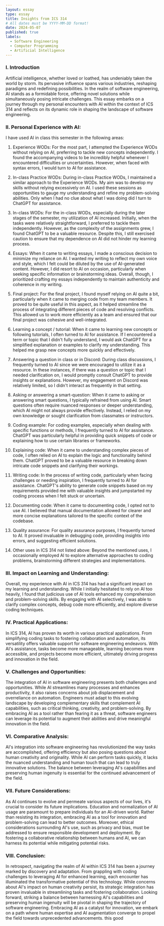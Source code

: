 ```yaml
---
layout: essay
type: essay
title: Insights from ICS 314
# All dates must be YYYY-MM-DD format!
date: 2024-05-07
published: true
labels:
  - Software Engineering
  - Computer Programming
  - Artificial Intelligence
---
```


### I. Introduction
Artificial intelligence, whether loved or loathed, has undeniably taken the world by storm. Its pervasive influence spans various industries, reshaping paradigms and redefining possibilities. In the realm of software engineering, AI stands as a formidable force, offering novel solutions while simultaneously posing intricate challenges. This essay embarks on a journey through my personal encounters with AI within the context of ICS 314 and reflects on its dynamic role in shaping the landscape of software engineering.

### II. Personal Experience with AI:
I have used AI in class this semester in the following areas:

  1. Experience WODs: For the most part, I attempted the Experience WODs without relying on AI, preferring to tackle new concepts independently. I found the accompanying videos to be incredibly helpful whenever I encountered difficulties or uncertainties. However, when faced with syntax errors, I would turn to AI for assistance.

  2. In-class Practice WODs: During in-class Practice WODs, I maintained a similar approach to the Experience WODs. My aim was to develop my skills without relying excessively on AI. I used these sessions as opportunities to gauge my understanding and refine my problem-solving abilities. Only when I had no clue about what I was doing did I turn to ChatGPT for assistance.

  3. In-class WODs: For the in-class WODs, especially during the later stages of the semester, my utilization of AI increased. Initially, when the tasks were relatively straightforward, I preferred to tackle them independently. However, as the complexity of the assignments grew, I found ChatGPT to be a valuable resource. Despite this, I still exercised caution to ensure that my dependence on AI did not hinder my learning process.

  4. Essays: When it came to writing essays, I made a conscious decision to minimize my reliance on AI. I wanted my writing to reflect my own voice and style, which I felt could be diluted by the use of AI-generated content. However, I did resort to AI on occasion, particularly when seeking specific information or brainstorming ideas. Overall, though, I prioritized crafting my essays independently to maintain authenticity and coherence in my writing. 

  5. Final project: For the final project, I found myself relying on AI quite a bit, particularly when it came to merging code from my team members. It proved to be quite useful in this aspect, as it helped streamline the process of integrating different pieces of code and resolving conflicts. This allowed us to work more efficiently as a team and ensured that our final project was cohesive and well-integrated. 

  6. Learning a concept / tutorial: When it came to learning new concepts or following tutorials, I often turned to AI for assistance. If I encountered a term or topic that I didn't fully understand, I would ask ChatGPT for a simplified explanation or examples to clarify my understanding. This helped me grasp new concepts more quickly and effectively. 

  7. Answering a question in class or in Discord: During class discussions, I frequently turned to AI since we were encouraged to utilize it as a resource. In these instances, if there was a question or topic that I needed clarification on, I would promptly consult ChatGPT to provide insights or explanations. However, my engagement on Discord was relatively limited, so I didn't interact as frequently in that setting.

  8. Asking or answering a smart-question: When it came to asking or answering smart questions, I typically refrained from using AI. Smart questions often require nuanced responses or deeper understanding, which AI might not always provide effectively. Instead, I relied on my own knowledge or sought clarification from classmates or instructors.

  9. Coding example: For coding examples, especially when dealing with specific functions or methods, I frequently turned to AI for assistance. ChatGPT was particularly helpful in providing quick snippets of code or explaining how to use certain libraries or frameworks.

  10. Explaining code: When it came to understanding complex pieces of code, I often relied on AI to explain the logic and functionality behind them. ChatGPT proved to be a valuable resource in breaking down intricate code snippets and clarifying their workings.

  11. Writing code: In the process of writing code, particularly when facing challenges or needing inspiration, I frequently turned to AI for assistance. ChatGPT's ability to generate code snippets based on my requirements provided me with valuable insights and jumpstarted my coding process when I felt stuck or uncertain. 

  12. Documenting code: When it came to documenting code, I opted not to use AI. I believed that manual documentation allowed for clearer and more concise explanations tailored to the specific context of the codebase.

  13. Quality assurance: For quality assurance purposes, I frequently turned to AI. It proved invaluable in debugging code, providing insights into errors, and suggesting efficient solutions.

  14. Other uses in ICS 314 not listed above: Beyond the mentioned uses, I occasionally employed AI to explore alternative approaches to coding problems, brainstorming different strategies and implementations.


### III. Impact on Learning and Understanding:
Overall, my experience with AI in ICS 314 has had a significant impact on my learning and understanding. While I initially hesitated to rely on AI too heavily, I found that judicious use of AI tools enhanced my comprehension and problem-solving skills. By engaging with AI selectively, I was able to clarify complex concepts, debug code more efficiently, and explore diverse coding techniques.

### IV. Practical Applications:
In ICS 314, AI has proven its worth in various practical applications. From simplifying coding tasks to fostering collaboration and automation, its versatility offers valuable support for software engineering endeavors. With AI's assistance, tasks become more manageable, learning becomes more accessible, and projects become more efficient, ultimately driving progress and innovation in the field.

### V. Challenges and Opportunities:
The integration of AI in software engineering presents both challenges and opportunities. While AI streamlines many processes and enhances productivity, it also raises concerns about job displacement and overreliance on automation. Engineers must adapt to this evolving landscape by developing complementary skills that complement AI capabilities, such as critical thinking, creativity, and problem-solving. By embracing AI as a tool rather than fearing it as a threat, software engineers can leverage its potential to augment their abilities and drive meaningful innovation in the field.

### VI. Comparative Analysis:
AI's integration into software engineering has revolutionized the way tasks are accomplished, offering efficiency but also posing questions about human creativity and originality. While AI can perform tasks quickly, it lacks the nuanced understanding and human touch that can lead to truly innovative solutions. The balance between leveraging AI's capabilities and preserving human ingenuity is essential for the continued advancement of the field.

### VII. Future Considerations:
As AI continues to evolve and permeate various aspects of our lives, it's crucial to consider its future implications. Education and normalization of AI usage are paramount to prepare individuals for an AI-driven world. Rather than resisting its integration, embracing AI as a tool for innovation and problem-solving can lead to better outcomes. Moreover, ethical considerations surrounding AI's use, such as privacy and bias, must be addressed to ensure responsible development and deployment. By fostering a collaborative relationship between humans and AI, we can harness its potential while mitigating potential risks.

### VIII. Conclusion:
In retrospect, navigating the realm of AI within ICS 314 has been a journey marked by discovery and adaptation. From grappling with coding challenges to leveraging AI for enhanced learning, each encounter has illuminated the transformative potential of this technology. While concerns about AI's impact on human creativity persist, its strategic integration has proven invaluable in streamlining tasks and fostering collaboration. Looking forward, striking a balance between harnessing AI's capabilities and preserving human ingenuity will be pivotal in shaping the trajectory of software engineering. Embracing AI as a catalyst for innovation, we embark on a path where human expertise and AI augmentation converge to propel the field towards unprecedented advancements.
this good
